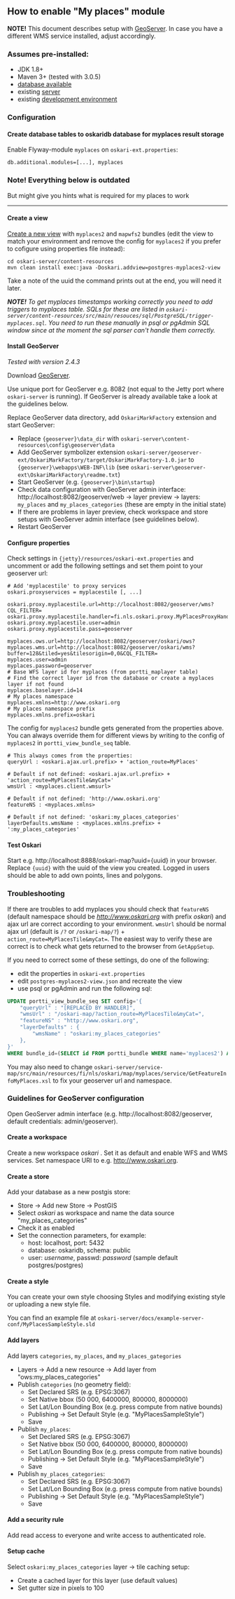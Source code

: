 ## How to enable "My places" module

**NOTE!** This document describes setup with [GeoServer](http://geoserver.org/). In case you have a different WMS service installed, adjust accordingly.

### Assumes pre-installed:

* JDK 1.8+
* Maven 3+ (tested with 3.0.5)
* [database available](/documentation/backend/setup-database)
* existing [server](/documentation/backend/setup-jetty)
* existing [development environment](/documentation/backend/setup-development)

### Configuration

#### Create database tables to oskaridb database for myplaces result storage

Enable Flyway-module `myplaces` on `oskari-ext.properties`:

    db.additional.modules=[...], myplaces

### Note! Everything below is outdated

But might give you hints what is required for my places to work

---

#### Create a view

[Create a new view](/documentation/backend/database-populate#adding-a-new-view) with `myplaces2` and `mapwfs2` bundles (edit the view to match your environment and remove the config for `myplaces2` if you prefer to cofigure using properties file instead):

    cd oskari-server/content-resources
    mvn clean install exec:java -Doskari.addview=postgres-myplaces2-view

Take a note of the uuid the command prints out at the end, you will need it later.

***NOTE!*** *To get myplaces timestamps working correctly you need to add triggers to myplaces table.
SQLs for these are listed in `oskari-server/content-resources/src/main/resouces/sql/PostgreSQL/trigger-myplaces.sql`.
You need to run these manually in psql or pgAdmin SQL window since at the moment the sql parser can't handle them correctly.*

#### Install GeoServer

*Tested with version 2.4.3*

Download [GeoServer](http://geoserver.org/).

Use unique port for GeoServer e.g. 8082 (not equal to the Jetty port where `oskari-server` is running). If GeoServer is already available take a look at the guidelines below.

Replace GeoServer data directory, add `OskariMarkFactory` extension and start GeoServer:

* Replace `{geoserver}\data_dir` with `oskari-server\content-resources\config\geoserver\data`
* Add GeoServer symbolizer extension `oskari-server/geoserver-ext/OskariMarkFactory/target/OskariMarkFactory-1.0.jar` to `{geoserver}\webapps\WEB-INF\lib` (see `oskari-server\geoserver-ext\OskariMarkFactory\readme.txt`)
* Start GeoServer (e.g. `{geoserver}\bin\startup`)
* Check data configuration with GeoServer admin interface: http://localhost:8082/geoserver/web -> layer preview -> layers: `my_places` and `my_places_categories` (these are empty in the initial state)
* If there are problems in layer preview, check workspace and store setups with GeoServer admin interface (see guidelines below).
* Restart GeoServer

#### Configure properties

Check settings in `{jetty}/resources/oskari-ext.properties` and uncomment or add the following settings and set them point to your geoserver url:

    # Add 'myplacestile' to proxy services
    oskari.proxyservices = myplacestile [, ...]

	oskari.proxy.myplacestile.url=http://localhost:8082/geoserver/wms?CQL_FILTER=
	oskari.proxy.myplacestile.handler=fi.nls.oskari.proxy.MyPlacesProxyHandler
	oskari.proxy.myplacestile.user=admin
	oskari.proxy.myplacestile.pass=geoserver

	myplaces.ows.url=http://localhost:8082/geoserver/oskari/ows?
	myplaces.wms.url=http://localhost:8082/geoserver/oskari/wms?buffer=128&tiled=yes&tilesorigin=0,0&CQL_FILTER=
	myplaces.user=admin
	myplaces.password=geoserver
	# Base WFS layer id for myplaces (from portti_maplayer table)
	# Find the correct layer id from the database or create a myplaces layer if not found
    myplaces.baselayer.id=14
    # My places namespace
    myplaces.xmlns=http://www.oskari.org
    # My places namespace prefix
    myplaces.xmlns.prefix=oskari

The config for `myplaces2` bundle gets generated from the properties above. You can always override them for different views by writing to the config of `myplaces2` in `portti_view_bundle_seq` table.

    # This always comes from the properties:
    queryUrl : <oskari.ajax.url.prefix> + 'action_route=MyPlaces'

    # Default if not defined: <oskari.ajax.url.prefix> + 'action_route=MyPlacesTile&myCat='
    wmsUrl : <myplaces.client.wmsurl>

    # Default if not defined: 'http://www.oskari.org'
    featureNS : <myplaces.xmlns>

    # Default if not defined: 'oskari:my_places_categories'
    layerDefaults.wmsName : <myplaces.xmlns.prefix> + ':my_places_categories'

#### Test Oskari

Start e.g. http://localhost:8888/oskari-map?uuid={uuid} in your browser. Replace `{uuid}` with the uuid of the view you created. Logged in users should be able to add own points, lines and polygons.

### Troubleshooting

If there are troubles to add myplaces you should check that `featureNS` (default namespace should be *http://www.oskari.org* with prefix *oskari*) and ajax url are correct according to your environment. `wmsUrl` should be normal ajax url (default is `/?` or `/oskari-map/?`) + `action_route=MyPlacesTile&myCat=`. The easiest way to verify these are correct is to check what gets returned to the browser from `GetAppSetup`.

If you need to correct some of these settings, do one of the following:

* edit the properties in `oskari-ext.properties`
* edit `postgres-myplaces2-view.json` and recreate the view
* use psql or pgAdmin and run the following sql:
```sql
UPDATE portti_view_bundle_seq SET config='{
    "queryUrl" : "[REPLACED BY HANDLER]",
    "wmsUrl" : "/oskari-map/?action_route=MyPlacesTile&myCat=",
    "featureNS" : "http://www.oskari.org",
    "layerDefaults" : {
        "wmsName" : "oskari:my_places_categories"
    },
}'
WHERE bundle_id=(SELECT id FROM portti_bundle WHERE name='myplaces2') AND view_id={the id of the view you created};
```

You may also need to change `oskari-server/service-map/src/main/resources/fi/nls/oskari/map/myplaces/service/GetFeatureInfoMyPlaces.xsl` to fix your geoserver url and namespace.

### Guidelines for GeoServer configuration

Open GeoServer admin interface (e.g. http://localhost:8082/geoserver, default credentials: admin/geoserver).

#### Create a workspace

Create a new workspace *oskari* . Set it as default and enable WFS and WMS services. Set namespace URI to e.g. http://www.oskari.org.

#### Create a store

Add your database as a new postgis store:

* Store -> Add new Store -> PostGIS
* Select *oskari* as workspace and name the data source "my_places_categories"
* Check it as enabled
* Set the connection parameters, for example:
    * host: localhost, port: 5432
    * database: oskaridb, schema: public
    * user: *username*, passwd: *password* (sample default postgres/postgres)

#### Create a style


You can create your own style choosing Styles and modifying existing style or uploading a new style file.

You can find an example file at `oskari-server/docs/example-server-conf/MyPlacesSampleStyle.sld`

#### Add layers

Add layers `categories`, `my_places`, and `my_places_gategories`

* Layers -> Add a new resource -> Add layer from "ows:my_places_categories"
* Publish `categories` (no geometry field):
    * Set Declared SRS (e.g. EPSG:3067)
    * Set Native bbox (50 000, 6400000, 800000, 8000000)
    * Set Lat/Lon Bounding Box (e.g. press compute from native bounds)
    * Publishing -> Set Default Style (e.g. "MyPlacesSampleStyle")
    * Save
* Publish `my_places`:
    * Set Declared SRS (e.g. EPSG:3067)
    * Set Native bbox (50 000, 6400000, 800000, 8000000)
    * Set Lat/Lon Bounding Box (e.g. press compute from native bounds)
    * Publishing -> Set Default Style (e.g. "MyPlacesSampleStyle")
    * Save
* Publish `my_places_categories`:
    * Set Declared SRS (e.g. EPSG:3067)
    * Set Lat/Lon Bounding Box (e.g. press compute from native bounds)
    * Publishing -> Set Default Style (e.g. "MyPlacesSampleStyle")
    * Save

#### Add a security rule

Add read access to everyone and write access to authenticated role.

#### Setup cache

Select `oskari:my_places_categories` layer -> tile caching setup:

* Create a cached layer for this layer (use default values)
* Set gutter size in pixels to 100
